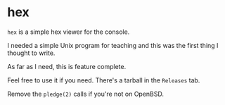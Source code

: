 hex
===
`hex` is a simple hex viewer for the console.

I needed a simple Unix program for teaching and this was the first thing
I thought to write.

As far as I need, this is feature complete.

Feel free to use it if you need. There's a tarball in the `Releases` tab.

Remove the `pledge(2)` calls if you're not on OpenBSD.
